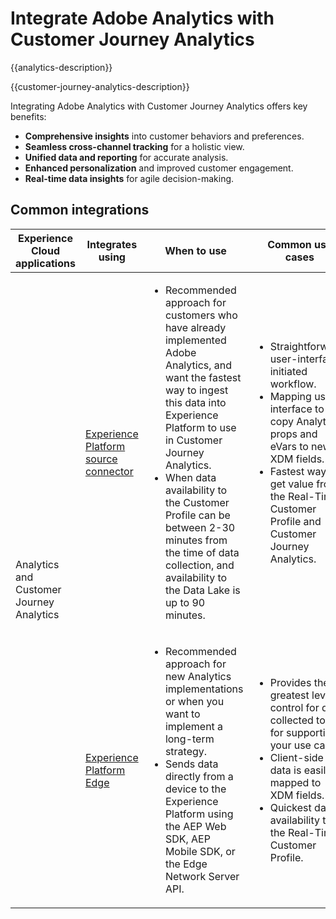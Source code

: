 ---
---

# Integrate Adobe Analytics with Customer Journey Analytics

{{analytics-description}}

{{customer-journey-analytics-description}}

Integrating Adobe Analytics with Customer Journey Analytics offers key benefits:

+ **Comprehensive insights** into customer behaviors and preferences.
+ **Seamless cross-channel tracking** for a holistic view.
+ **Unified data and reporting** for accurate analysis.
+ **Enhanced personalization** and improved customer engagement.
+ **Real-time data insights** for agile decision-making.

## Common integrations

<table>
    <thead>
        <tr>
            <th>Experience Cloud applications</th>
            <th>Integrates using</th>
            <th>When to use</th>
            <th>Common use cases</th>
        </tr>
    </thead>
    <tbody>
        <tr>
            <td rowspan="2">Analytics and Customer Journey Analytics</td>
            <td><a href="../../integrations/tutorials/analytics-cja/experience-platform-source-connector.md" target="_blank" rel="noreferrer">Experience Platform source connector</a></td>
            <td>
                <ul>
                    <li>Recommended approach for customers who have already implemented Adobe Analytics, and want the fastest way to ingest this data into Experience Platform to use in Customer Journey Analytics.</li>
                    <li>When data availability to the Customer Profile can be between 2-30 minutes from the time of data collection, and availability to the Data Lake is up to 90 minutes.</li>
                </ul>
            </td>
            <td>
                <ul>
                    <li>Straightforward, user-interface initiated workflow.</li>
                    <li>Mapping user-interface to copy Analytics props and eVars to new XDM fields.</li>
                    <li>Fastest way to get value from the Real-Time Customer Profile and Customer Journey Analytics.</li>
                </ul>
            </td>
        </tr>
        <tr>
            <td><a href="../../integrations/tutorials/analytics-cja/experience-platform-edge.md" target="_blank" rel="noreferrer">Experience Platform Edge</a></td>
            <td>
                <ul>
                    <li>Recommended approach for new Analytics implementations or when you want to implement a long-term strategy.</li>
                    <li>Sends data directly from a device to the Experience Platform using the AEP Web SDK, AEP Mobile SDK, or the Edge Network Server API.</li>
                </ul>
            </td>
            <td>
                <ul>
                    <li>Provides the greatest level of control for data collected to use for supporting your use cases.</li>
                    <li>Client-side data is easily mapped to XDM fields.</li>
                    <li>Quickest data availability to the Real-Time Customer Profile.</li>
                </ul>
            </td>
        </tr>  
    </tbody>          
</table>
